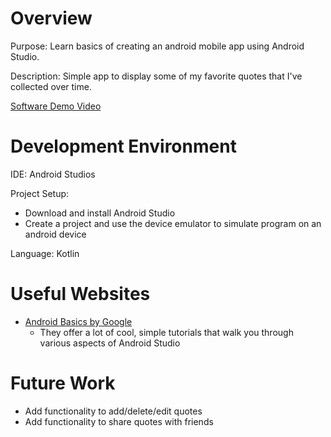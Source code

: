 # Overview
Purpose: Learn basics of creating an android mobile app using Android Studio. 

Description: Simple app to display some of my favorite quotes that I've collected over time. 

[Software Demo Video](https://youtu.be/C_Vur7O7L_M)

# Development Environment
IDE: Android Studios

Project Setup:
- Download and install Android Studio
- Create a project and use the device emulator to simulate program on an android device

Language: Kotlin

# Useful Websites
* [Android Basics by Google](https://developer.android.com/courses/android-basics-compose/course?authuser=1)
  * They offer a lot of cool, simple tutorials that walk you through various aspects of Android Studio

# Future Work

* Add functionality to add/delete/edit quotes
* Add functionality to share quotes with friends
